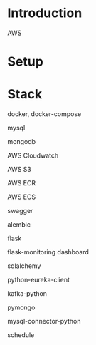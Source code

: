 # Introduction
AWS

# Setup


# Stack

docker, docker-compose

mysql

mongodb

AWS Cloudwatch

AWS S3

AWS ECR

AWS ECS

swagger

alembic

flask

flask-monitoring dashboard

sqlalchemy

python-eureka-client

kafka-python

pymongo

mysql-connector-python

schedule
